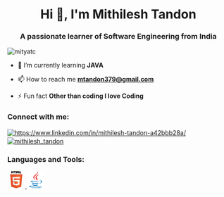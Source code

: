 <h1 align="center">Hi 👋, I'm Mithilesh Tandon</h1>
<h3 align="center">A passionate learner of Software Engineering from India</h3>

<p align="left"> <img src="https://komarev.com/ghpvc/?username=mityatc&label=Profile%20views&color=0e75b6&style=flat" alt="mityatc" /> </p>

- 🌱 I’m currently learning **JAVA**

- 📫 How to reach me **mtandon379@gmail.com**

- ⚡ Fun fact **Other than coding I love Coding**

<h3 align="left">Connect with me:</h3>
<p align="left">
<a href="https://linkedin.com/in/https://www.linkedin.com/in/mithilesh-tandon-a42bbb28a/" target="blank"><img align="center" src="https://raw.githubusercontent.com/rahuldkjain/github-profile-readme-generator/master/src/images/icons/Social/linked-in-alt.svg" alt="https://www.linkedin.com/in/mithilesh-tandon-a42bbb28a/" height="30" width="40" /></a>
<a href="https://instagram.com/mithilesh_tandon" target="blank"><img align="center" src="https://raw.githubusercontent.com/rahuldkjain/github-profile-readme-generator/master/src/images/icons/Social/instagram.svg" alt="mithilesh_tandon" height="30" width="40" /></a>
</p>

<h3 align="left">Languages and Tools:</h3>
<p align="left"> <a href="https://www.w3.org/html/" target="_blank" rel="noreferrer"> <img src="https://raw.githubusercontent.com/devicons/devicon/master/icons/html5/html5-original-wordmark.svg" alt="html5" width="40" height="40"/> </a> <a href="https://www.java.com" target="_blank" rel="noreferrer"> <img src="https://raw.githubusercontent.com/devicons/devicon/master/icons/java/java-original.svg" alt="java" width="40" height="40"/> </a> </p>

